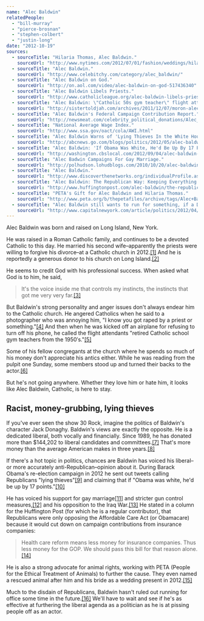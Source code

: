 ```yaml
---
name: "Alec Baldwin"
relatedPeople:
  - "bill-murray"
  - "pierce-brosnan"
  - "stephen-colbert"
  - "justin-long"
date: "2012-10-19"
sources:
  - sourceTitle: "Hilaria Thomas, Alec Baldwin."
    sourceUrl: "http://www.nytimes.com/2012/07/01/fashion/weddings/hilaria-thomas-alec-baldwin-weddings.html?_r=0"
  - sourceTitle: "Alec Baldwin."
    sourceUrl: "http://www.celebitchy.com/category/alec_baldwin/"
  - sourceTitle: "Alec Baldwin on God."
    sourceUrl: "http://on.aol.com/video/alec-baldwin-on-god-517436340"
  - sourceTitle: "Alec Baldwin Libels Priests."
    sourceUrl: "http://www.catholicleague.org/alec-baldwin-libels-priests/"
  - sourceTitle: "Alec Baldwin: \"Catholic 50s gym teacher\" flight attendent singled me out or something."
    sourceUrl: "http://sistertoldjah.com/archives/2011/12/07/moron-alec-baldwin/"
  - sourceTitle: "Alec Baldwin's Federal Campaign Contribution Report."
    sourceUrl: "http://newsmeat.com/celebrity_political_donations/Alec_Baldwin.php"
  - sourceTitle: "National Average Wage Index."
    sourceUrl: "http://www.ssa.gov/oact/cola/AWI.html"
  - sourceTitle: "Alec Baldwin Warns of 'Lying Thieves In the White House' If Obama Loses."
    sourceUrl: "http://abcnews.go.com/blogs/politics/2012/05/alec-baldwin-warns-of-lying-thieves-in-the-white-house-if-obama-loses/"
  - sourceTitle: "Alec Baldwin: 'If Obama Was White, He'd Be Up By 17 Points.'"
    sourceUrl: "http://washington.cbslocal.com/2012/09/04/alec-baldwin-if-obama-was-white-hed-be-up-by-17-points/"
  - sourceTitle: "Alec Badwin Campaigns For Gay Marriage."
    sourceUrl: "http://polhudson.lohudblogs.com/2010/10/20/alec-baldwin-campaigns-for-gay-marriage/"
  - sourceTitle: "Alec Baldwin."
    sourceUrl: "http://www.discoverthenetworks.org/individualProfile.asp?indid=1120"
  - sourceTitle: "Alec Baldwin: The Republican Way: Keeping Everything The Way It Is."
    sourceUrl: "http://www.huffingtonpost.com/alec-baldwin/the-republican-way-keepin_b_369123.html"
  - sourceTitle: "PETA's Gift for Alec Baldwin and Hilaria Thomas."
    sourceUrl: "http://www.peta.org/b/thepetafiles/archive/tags/Alec+Baldwin/default.aspx"
  - sourceTitle: "Alec Baldwin still wants to run for something, if a Democrat gets out of the way."
    sourceUrl: "http://www.capitalnewyork.com/article/politics/2012/04/5720270/alec-baldwin-still-wants-run-something-if-democrat-gets-out-way"
---
```


Alec Baldwin was born and raised on Long Island, New York.

He was raised in a Roman Catholic family, and continues to be a devoted Catholic to this day. He married his second wife–apparently the priests were willing to forgive his divorce–at a Catholic church in 2012.<a class="source-citation" href="#http://www.nytimes.com/2012/07/01/fashion/weddings/hilaria-thomas-alec-baldwin-weddings.html?_r=0" title="Hilaria Thomas, Alec Baldwin.">[1]</a> And he is reportedly a generous donor to his church on Long Island.<a class="source-citation" href="#http://www.celebitchy.com/category/alec_baldwin/" title="Alec Baldwin.">[2]</a>

He seems to credit God with his professional success. When asked what God is to him, he said,

>It's the voice inside me that controls my instincts, the instincts that got me very very far.<a class="source-citation" href="#http://on.aol.com/video/alec-baldwin-on-god-517436340" title="Alec Baldwin on God.">[3]</a>

But Baldwin's strong personality and anger issues don't always endear him to the Catholic church. He angered Catholics when he said to a photographer who was annoying him, "I know you got raped by a priest or something."<a class="source-citation" href="#http://www.catholicleague.org/alec-baldwin-libels-priests/" title="Alec Baldwin Libels Priests.">[4]</a> And then when he was kicked off an airplane for refusing to turn off his phone, he called the flight attendants "retired Catholic school gym teachers from the 1950′s."<a class="source-citation" href="#http://sistertoldjah.com/archives/2011/12/07/moron-alec-baldwin/" title="Alec Baldwin: &quot;Catholic 50s gym teacher&quot; flight attendent singled me out or something.">[5]</a>

Some of his fellow congregants at the church where he spends so much of his money don't appreciate his antics either. While he was reading from the pulpit one Sunday, some members stood up and turned their backs to the actor.<a class="source-citation" href="#http://www.celebitchy.com/category/alec_baldwin/" title="Alec Baldwin.">[6]</a>

But he's not going anywhere. Whether they love him or hate him, it looks like Alec Baldwin, Catholic, is here to stay.


## Racist, money-grubbing, lying thieves

If you've ever seen the show 30 Rock, imagine the politics of Baldwin's character Jack Donaghy. Baldwin's views are exactly the opposite. He is a dedicated liberal, both vocally and financially. Since 1989, he has donated more than $144,202 to liberal candidates and committees.<a class="source-citation" href="#http://newsmeat.com/celebrity_political_donations/Alec_Baldwin.php" title="Alec Baldwin&apos;s Federal Campaign Contribution Report.">[7]</a> That's more money than the average American makes in three years.<a class="source-citation" href="#http://www.ssa.gov/oact/cola/AWI.html" title="National Average Wage Index.">[8]</a>

If there's a hot topic in politics, chances are Baldwin has voiced his liberal–or more accurately anti-Republican–opinion about it. During Barack Obama's re-election campaign in 2012 he sent out tweets calling Republicans "lying thieves"<a class="source-citation" href="#http://abcnews.go.com/blogs/politics/2012/05/alec-baldwin-warns-of-lying-thieves-in-the-white-house-if-obama-loses/" title="Alec Baldwin Warns of &apos;Lying Thieves In the White House&apos; If Obama Loses.">[9]</a> and claiming that if "Obama was white, he'd be up by 17 points."<a class="source-citation" href="#http://washington.cbslocal.com/2012/09/04/alec-baldwin-if-obama-was-white-hed-be-up-by-17-points/" title="Alec Baldwin: &apos;If Obama Was White, He&apos;d Be Up By 17 Points.&apos;">[10]</a>

He has voiced his support for gay marriage<a class="source-citation" href="#http://polhudson.lohudblogs.com/2010/10/20/alec-baldwin-campaigns-for-gay-marriage/" title="Alec Badwin Campaigns For Gay Marriage.">[11]</a> and stricter gun control measures,<a class="source-citation" href="#http://www.discoverthenetworks.org/individualProfile.asp?indid=1120" title="Alec Baldwin.">[12]</a> and his opposition to the Iraq War.<a class="source-citation" href="#http://www.huffingtonpost.com/alec-baldwin/the-republican-way-keepin_b_369123.html" title="Alec Baldwin: The Republican Way: Keeping Everything The Way It Is.">[13]</a> He stated in a column for the Huffington Post (for which he is a regular contributor), that Republicans were only opposing the Affordable Care Act (or Obamacare) because it would cut down on campaign contributions from insurance companies:

>Health care reform means less money for insurance companies. Thus less money for the GOP. We should pass this bill for that reason alone.<a class="source-citation" href="#http://www.huffingtonpost.com/alec-baldwin/the-republican-way-keepin_b_369123.html" title="Alec Baldwin: The Republican Way: Keeping Everything The Way It Is.">[14]</a>

He is also a strong advocate for animal rights, working with PETA (People for the Ethical Treatment of Animals) to further the cause. They even named a rescued animal after him and his bride as a wedding present in 2012.<a class="source-citation" href="#http://www.peta.org/b/thepetafiles/archive/tags/Alec+Baldwin/default.aspx" title="PETA&apos;s Gift for Alec Baldwin and Hilaria Thomas.">[15]</a>

Much to the disdain of Republicans, Baldwin hasn't ruled out running for office some time in the future.<a class="source-citation" href="#http://www.capitalnewyork.com/article/politics/2012/04/5720270/alec-baldwin-still-wants-run-something-if-democrat-gets-out-way" title="Alec Baldwin still wants to run for something, if a Democrat gets out of the way.">[16]</a> We'll have to wait and see if he's as effective at furthering the liberal agenda as a politician as he is at pissing people off as an actor.
